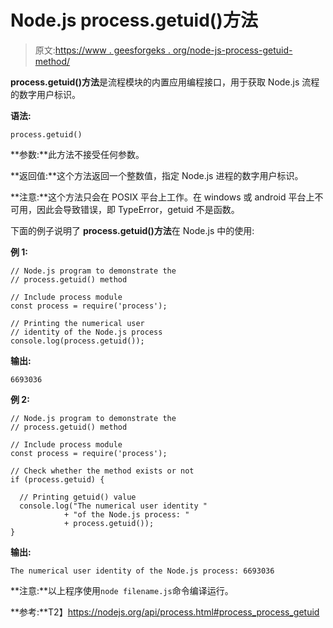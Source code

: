 # Node.js process.getuid()方法

> 原文:[https://www . geesforgeks . org/node-js-process-getuid-method/](https://www.geeksforgeeks.org/node-js-process-getuid-method/)

**process.getuid()方法**是流程模块的内置应用编程接口，用于获取 Node.js 流程的数字用户标识。

**语法:**

```
process.getuid()
```

**参数:**此方法不接受任何参数。

**返回值:**这个方法返回一个整数值，指定 Node.js 进程的数字用户标识。

**注意:**这个方法只会在 POSIX 平台上工作。在 windows 或 android 平台上不可用，因此会导致错误，即 TypeError，getuid 不是函数。

下面的例子说明了 **process.getuid()方法**在 Node.js 中的使用:

**例 1:**

```
// Node.js program to demonstrate the     
// process.getuid() method  

// Include process module
const process = require('process');

// Printing the numerical user 
// identity of the Node.js process
console.log(process.getuid());
```

**输出:**

```
6693036

```

**例 2:**

```
// Node.js program to demonstrate the     
// process.getuid() method  

// Include process module
const process = require('process');

// Check whether the method exists or not
if (process.getuid) {

  // Printing getuid() value
  console.log("The numerical user identity "
            + "of the Node.js process: "
            + process.getuid());
}
```

**输出:**

```
The numerical user identity of the Node.js process: 6693036

```

**注意:**以上程序使用`node filename.js`命令编译运行。

**参考:**T2】https://nodejs.org/api/process.html#process_process_getuid
